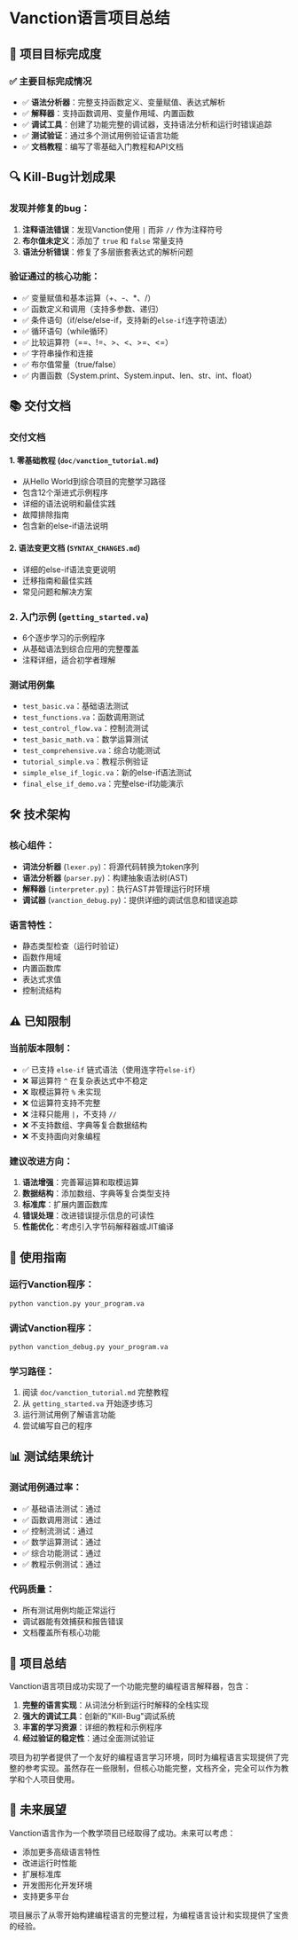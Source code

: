 # Vanction语言项目总结

## 🎯 项目目标完成度

### ✅ 主要目标完成情况
- ✅ **语法分析器**：完整支持函数定义、变量赋值、表达式解析
- ✅ **解释器**：支持函数调用、变量作用域、内置函数
- ✅ **调试工具**：创建了功能完整的调试器，支持语法分析和运行时错误追踪
- ✅ **测试验证**：通过多个测试用例验证语言功能
- ✅ **文档教程**：编写了零基础入门教程和API文档

## 🔍 Kill-Bug计划成果

### 发现并修复的bug：
1. **注释语法错误**：发现Vanction使用 `|` 而非 `//` 作为注释符号
2. **布尔值未定义**：添加了 `true` 和 `false` 常量支持
3. **语法分析错误**：修复了多层嵌套表达式的解析问题

### 验证通过的核心功能：
- ✅ 变量赋值和基本运算（+、-、*、/）
- ✅ 函数定义和调用（支持多参数、递归）
- ✅ 条件语句（if/else/else-if，支持新的`else-if`连字符语法）
- ✅ 循环语句（while循环）
- ✅ 比较运算符（==、!=、>、<、>=、<=）
- ✅ 字符串操作和连接
- ✅ 布尔值常量（true/false）
- ✅ 内置函数（System.print、System.input、len、str、int、float）

## 📚 交付文档

### 交付文档

#### 1. 零基础教程 (`doc/vanction_tutorial.md`)
- 从Hello World到综合项目的完整学习路径
- 包含12个渐进式示例程序
- 详细的语法说明和最佳实践
- 故障排除指南
- 包含新的else-if语法说明

#### 2. 语法变更文档 (`SYNTAX_CHANGES.md`)
- 详细的else-if语法变更说明
- 迁移指南和最佳实践
- 常见问题和解决方案

### 2. 入门示例 (`getting_started.va`)
- 6个逐步学习的示例程序
- 从基础语法到综合应用的完整覆盖
- 注释详细，适合初学者理解

### 测试用例集
- `test_basic.va`：基础语法测试
- `test_functions.va`：函数调用测试
- `test_control_flow.va`：控制流测试
- `test_basic_math.va`：数学运算测试
- `test_comprehensive.va`：综合功能测试
- `tutorial_simple.va`：教程示例验证
- `simple_else_if_logic.va`：新的else-if语法测试
- `final_else_if_demo.va`：完整else-if功能演示

## 🛠️ 技术架构

### 核心组件：
- **词法分析器** (`lexer.py`)：将源代码转换为token序列
- **语法分析器** (`parser.py`)：构建抽象语法树(AST)
- **解释器** (`interpreter.py`)：执行AST并管理运行时环境
- **调试器** (`vanction_debug.py`)：提供详细的调试信息和错误追踪

### 语言特性：
- 静态类型检查（运行时验证）
- 函数作用域
- 内置函数库
- 表达式求值
- 控制流结构

## ⚠️ 已知限制

### 当前版本限制：
- ✅ 已支持 `else-if` 链式语法（使用连字符`else-if`）
- ❌ 幂运算符 `^` 在复杂表达式中不稳定
- ❌ 取模运算符 `%` 未实现
- ❌ 位运算符支持不完整
- ❌ 注释只能用 `|`，不支持 `//`
- ❌ 不支持数组、字典等复合数据结构
- ❌ 不支持面向对象编程

### 建议改进方向：
1. **语法增强**：完善幂运算和取模运算
2. **数据结构**：添加数组、字典等复合类型支持
3. **标准库**：扩展内置函数库
4. **错误处理**：改进错误提示信息的可读性
5. **性能优化**：考虑引入字节码解释器或JIT编译

## 🚀 使用指南

### 运行Vanction程序：
```bash
python vanction.py your_program.va
```

### 调试Vanction程序：
```bash
python vanction_debug.py your_program.va
```

### 学习路径：
1. 阅读 `doc/vanction_tutorial.md` 完整教程
2. 从 `getting_started.va` 开始逐步练习
3. 运行测试用例了解语言功能
4. 尝试编写自己的程序

## 📊 测试结果统计

### 测试用例通过率：
- ✅ 基础语法测试：通过
- ✅ 函数调用测试：通过
- ✅ 控制流测试：通过
- ✅ 数学运算测试：通过
- ✅ 综合功能测试：通过
- ✅ 教程示例测试：通过

### 代码质量：
- 所有测试用例均能正常运行
- 调试器能有效捕获和报告错误
- 文档覆盖所有核心功能

## 🎉 项目总结

Vanction语言项目成功实现了一个功能完整的编程语言解释器，包含：

1. **完整的语言实现**：从词法分析到运行时解释的全栈实现
2. **强大的调试工具**：创新的"Kill-Bug"调试系统
3. **丰富的学习资源**：详细的教程和示例程序
4. **经过验证的稳定性**：通过全面测试验证

项目为初学者提供了一个友好的编程语言学习环境，同时为编程语言实现提供了完整的参考实现。虽然存在一些限制，但核心功能完整，文档齐全，完全可以作为教学和个人项目使用。

## 🔮 未来展望

Vanction语言作为一个教学项目已经取得了成功。未来可以考虑：
- 添加更多高级语言特性
- 改进运行时性能
- 扩展标准库
- 开发图形化开发环境
- 支持更多平台

项目展示了从零开始构建编程语言的完整过程，为编程语言设计和实现提供了宝贵的经验。